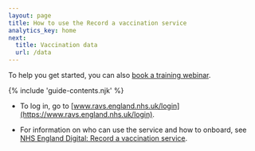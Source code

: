 ```yaml
---
layout: page
title: How to use the Record a vaccination service
analytics_key: home
next:
  title: Vaccination data
  url: /data
---
```


To help you get started, you can also [book a training webinar](https://outlook.office365.com/book/agemAppsTrainingRAVSTrainingRAVS@nhs.onmicrosoft.com/).

{% include 'guide-contents.njk' %}

- To log in, go to [www.ravs.england.nhs.uk/login](https://www.ravs.england.nhs.uk/login).
  
- For information on who can use the service and how to onboard, see [NHS England Digital: Record a vaccination service](https://digital.nhs.uk/services/vaccinations-point-of-care/record-a-vaccination-service).



